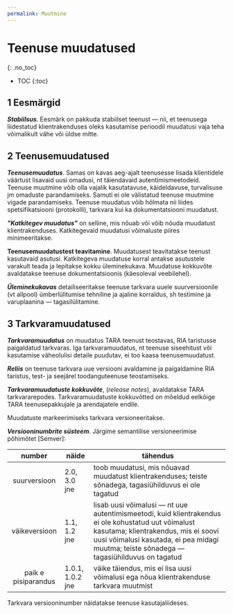 ```yaml
---
permalink: Muutmine
---
```


# Teenuse muudatused
{: .no_toc}

- TOC
{:toc}

## 1 Eesmärgid

___Stabiilsus___. Eesmärk on pakkuda stabiilset teenust &mdash; nii, et teenusega liidestatud klientrakenduses oleks kasutamise perioodil muudatusi vaja teha võimalikult vähe või üldse mitte.

## 2 Teenusemuudatused

___Teenusemuudatus___. Samas on kavas aeg-ajalt teenusesse lisada klientidele väärtust lisavaid uusi omadusi, nt täiendavaid autentimismeetodeid. Teenuse muutmine võib olla vajalik kasutatavuse, käideldavuse, turvalisuse jm omaduste parandamiseks. Samuti ei ole välistatud teenuse muutmine vigade parandamiseks. Teenuse muudatus võib hõlmata nii liides spetsifikatsiooni (protokolli), tarkvara kui ka dokumentatsiooni muudatust.

___"Katkitegev muudatus"___ on selline, mis nõuab või võib nõuda muudatust klientrakenduses. Katkitegevaid muudatusi võimaluste piires minimeeritakse.

__Teenusemuudatustest teavitamine__. Muudatusest teavitatakse teenust kasutavaid asutusi. Katkitegeva muudatuse korral antakse asutustele varakult teada ja lepitakse kokku üleminekukava. Muudatuse kokkuvõte avaldatakse teenuse dokumentatsioonis (käesoleval veebilehel).

___Üleminekukavas___ detailiseeritakse teenuse tarkvara uuele suurversioonile (vt allpool) ümberlülitumise tehniline ja ajaline korraldus, sh testimine ja varuplaanina &mdash; tagasilülitamine. 

## 3 Tarkvaramuudatused

___Tarkvaramuudatus___ on muudatus TARA teenust teostavas, RIA taristusse paigaldatud tarkvaras. Iga tarkvaramuudatus, nt teenuse siseehitust või kasutamise väheolulisi detaile puudutav, ei too kaasa teenusemuudatust.

___Reliis___ on teenuse tarkvara uue versiooni avaldamine ja paigaldamine RIA taristus, test- ja seejärel toodanguteenuse teostamiseks.

___Tarkvaramuudatuste kokkuvõte___, (_release notes_), avaldatakse TARA tarkvararepodes. Tarkvaramuudatuste kokkuvõtted on mõeldud eelkõige TARA teenusepakkujale ja arendajatele endile.

Muudatuste markeerimiseks tarkvara versioneeritakse.

___Versiooninumbrite süsteem___. Järgime semantilise versioneerimise põhimõtet [Semver]:

| number | näide      | tähendus       |
|:------:|------------|----------------|
| suurversioon | 2.0, 3.0 jne | toob muudatusi, mis nõuavad muudatust klientrakenduses; teiste sõnadega, tagasiühilduvus ei ole tagatud |
| väikeversioon | 1.1, 1.2 jne | lisab uusi võimalusi &mdash; nt uue  autentimismeetodi, kuid klientrakendus ei ole kohustatud uut võimalust kasutama; klientrakendus, mis ei soovi uusi võimalusi kasutada, ei pea midagi muutma; teiste sõnadega &mdash; tagasiühilduvus on tagatud |
| paik e pisiparandus | 1.0.1, 1.0.2 jne | väike täiendus, mis ei lisa uusi võimalusi ega nõua klientrakenduse tarkvara muutmist |

Tarkvara versiooninumber näidatakse teenuse kasutajaliideses.
